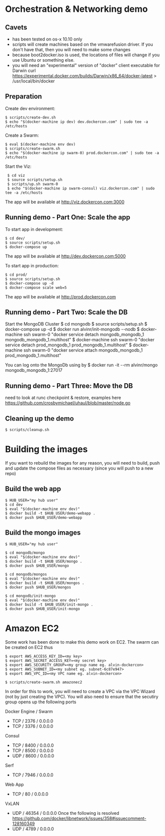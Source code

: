 # Orchestration & Networking demo

## Cavets
* has been tested on os-x 10.10 only
* scripts will create machines based on the vmwarefusion driver. If you don't have that, then you will need to make some changes
* because boot2docker.iso is used, the locations of files will change if you use Ubuntu or something else. 
* you will need an "experimental" version of "docker" client executable for Darwin
    curl https://experimental.docker.com/builds/Darwin/x86_64/docker-latest > /usr/local/bin/docker

## Preparation

Create dev environment:

    $ scripts/create-dev.sh
    $ echo "$(docker-machine ip dev) dev.dockercon.com" | sudo tee -a /etc/hosts

Create a Swarm:

    $ eval $(docker-machine env dev)
    $ scripts/create-swarm.sh
    $ echo "$(docker-machine ip swarm-0) prod.dockercon.com" | sudo tee -a /etc/hosts

Start the Viz:

     $ cd viz
     $ source scripts/setup.sh
     $ scripts/up.sh swarm-0
     $ echo "$(docker-machine ip swarm-consul) viz.dockercon.com" | sudo tee -a /etc/hosts

The app will be available at http://viz.dockercon.com:3000    

## Running demo - Part One: Scale the app

To start app in development:

    $ cd dev/
    $ source scripts/setup.sh
    $ docker-compose up

The app will be available at http://dev.dockercon.com:5000

To start app in production:

    $ cd prod/
    $ source scripts/setup.sh
    $ docker-compose up -d
    $ docker-compose scale web=5

The app will be available at http://prod.dockercon.com

## Running demo - Part Two: Scale the DB

Start the MongoDB Cluster
    $ cd mongodb
    $ source scripts/setup.sh
    $ docker-compose up -d
    $ docker run alvinr/init-mongodb --nodb
    $ docker-machine ssh swarm-0 "docker service detach mongodb_mongodb_1 mongodb_mongodb_1.multihost"
    $ docker-machine ssh swarm-0 "docker service detach prod_mongodb_1 prod_mongodb_1.multihost"
    $ docker-machine ssh swarm-0 "docker service attach mongodb_mongodb_1 prod_mongodb_1.multihost"

 You can log onto the MongoDb using by
    $ docker run -it --rm alvinr/mongo mongodb_mongodb_1:27017   

## Running demo - Part Three: Move the DB
<TBD> need to look at runc checkpoint & restore, examples here https://github.com/crosbymichael/uhaul/blob/master/node.go

## Cleaning up the demo
    $ scripts/cleanup.sh

# Building the images
If you want to rebuild the images for any reason, you will need to build, push and update the compose files as necessary (since you will push to a new repo)

## Build the web app

    $ HUB_USER="my hub user"
    $ cd dev
    $ eval "$(docker-machine env dev)"
    $ docker build -t $HUB_USER/demo-webapp .
    $ docker push $HUB_USER/demo-webapp

## Build the mongo images

    $ HUB_USER="my hub user"

    $ cd mongodb/mongo
    $ eval "$(docker-machine env dev)"
    $ docker build -t $HUB_USER/mongo .
    $ docker push $HUB_USER/mongo

    $ cd mongodb/mongos
    $ eval "$(docker-machine env dev)"
    $ docker build -t $HUB_USER/mongos .
    $ docker push $HUB_USER/mongos

    $ cd mongodb/init-mongo
    $ eval "$(docker-machine env dev)"
    $ docker build -t $HUB_USER/init-mongo .
    $ docker push $HUB_USER/init-mongo

# Amazon EC2
Some work has been done to make this demo work on EC2. The swarm can be created on EC2 thus

    $ export AWS_ACCESS_KEY_ID=<my key>
    $ export AWS_SECRET_ACCESS_KEY=<my secret key>
    $ export AWS_SECURITY_GROUP=<my group name eg. alvin-dockercon>
    $ export AWS_SUBNET_ID=<my subnet eg. subnet-6c87e947>
    $ export AWS_VPC_ID=<my VPC name eg. alvin-dockercon>

    $ scripts/create-swarm.sh amazonec2

In order for this to work, you will need to create a VPC via the VPC Wizard (not by just creating the VPC). You will also need to ensure that the secutiry group opens up the following ports

Docker Engine / Swarm
- TCP / 2376 / 0.0.0.0
- TCP / 3376 / 0.0.0.0

Consul
- TCP / 8400 / 0.0.0.0
- TCP / 8500 / 0.0.0.0
- UDP / 8600 / 0.0.0.0

Serf
- TCP / 7946 / 0.0.0.0

Web App
- TCP / 80 / 0.0.0.0

VxLAN
- UDP / 46354 / 0.0.0.0
Once the following is resolved https://github.com/docker/libnetwork/issues/358#issuecomment-128160349 
- UDP / 4789 / 0.0.0.0
